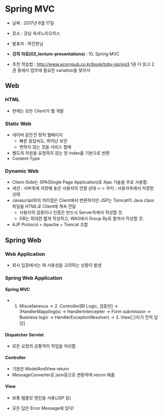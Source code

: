 # Spring MVC
* 날짜 : 2017년 6월 17일
* 장소 : 강남 옥셔노리오피스
* 발표자 : 박진현님

* **강의 자료(02_lecture-presentations)** : 10. Spring MVC

* 추천 학습법 : http://www.acornpub.co.kr/book/toby-spring3 1권 다 읽고 2권 중에서 업무에 필요한 variation을 찾아서 

## Web
### HTML
* 현재는 모든 Client가 웹 개발

### Static Web
* 네이버 같은건 정적 웹페이지
  * 빠른 응답속도, 뛰어난 보안
  * 변하지 않는 것을 서비스 할때
* 별도의 자원을 요청하지 않는 한 index를 기본으로 반환
* Content-Type

### Dynamic Web
* Client-Side는 SPA(Single Page Application)로 Ajax 기술을 주로 사용함.
* 세션 : 서버측에 저장해 놓은 사용자의 연결 상태 <-> 쿠키 : 사용자측에서 저장한 상태
* Javascript와의 차이점은 Client에서 변환하지만 JSP는 Tomcat이 Java class파일을 HTML로 Client에 계속 전달
  * 사용자의 검증이나 인증은 반드시 Server측에서 작성할 것.
  * DB는 최대한 짧게 작성하고, WAS에서 Group By로 합쳐서 작성할 것.
* AJP Protocol = Apache + Tomcat 조합

## Spring Web
### Web Application
* 회사 입장에서는 재 사용성을 고려하는 상황이 발생

### Spring Web Application
#### Spring MVC
* 1. Miscellaneous -> 2. Controller[BI Logic, 검증만] -> (HandlerMappling(s) -> HandlerIntercepter -> Form submission -> Business logic -> HandlerExceptionResolver) -> 3. View[그리기 전적 담당]

#### Dispatcher Servlet
* 모든 요청의 공통적이 작업을 처리함

#### Controller
* 기본은 ModelAndView return
* MessageConverter로 json등으로 변환하여 return 해줌

#### View
* 보통 템플릿 엔진을 사용(JSP 등)

* 모든 답은 Error Message에 있다!
